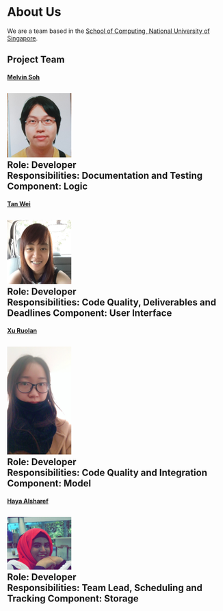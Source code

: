 # About Us

We are a team based in the [School of Computing, National University of Singapore](http://www.comp.nus.edu.sg).

## Project Team

#### [Melvin Soh](https://github.com/InfinityFrost) <br>
<img src="images/infinityfrost.png" width="150"><br>
Role: Developer<br>
Responsibilities: Documentation and Testing
Component: Logic
-----

#### [Tan Wei](https://github.com/tanwei0319)
<img src="images/tanwei0319.jpg" width="150"><br>
Role: Developer<br>
Responsibilities: Code Quality, Deliverables and Deadlines
Component: User Interface
-----

#### [Xu Ruolan](https://github.com/fiomolv)
<img src="images/fiomolv.jpg" width="150"><br>
Role: Developer<br>
Responsibilities: Code Quality and Integration
Component: Model
-----

#### [Haya Alsharef](https://github.com/hayaz3)
<img src="images/hayaz3.png" width="150"><br>
Role: Developer<br>
Responsibilities: Team Lead, Scheduling and Tracking
Component: Storage
-----
